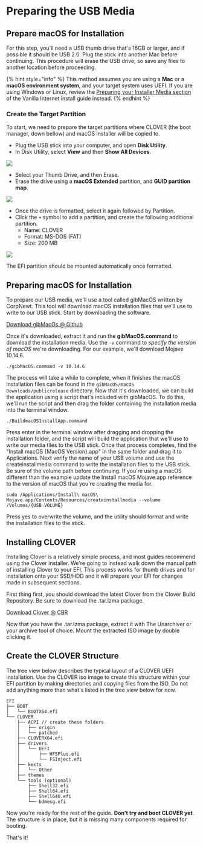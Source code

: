 # Preparing the USB Media

## Prepare macOS for Installation

For this step, you'll need a USB thumb drive that's 16GB or larger, and if possible it should be USB 2.0. Plug the stick into another Mac before continuing. This procedure will erase the USB drive, so save any files to another location before proceeding.

{% hint style="info" %}
This method assumes you are using a **Mac** or a **macOS environment system**, and your target system uses UEFI. If you are using Windows or Linux, review the [Preparing your Installer Media section](https://internet-install.gitbook.io/macos-internet-install/preparing-your-installer.../preparing-your-installer-media...) of the Vanilla Internet install guide instead.
{% endhint %}

### Create the Target Partition

To start, we need to prepare the target partitions where CLOVER \(the boot manager, down bellow\) and macOS Installer will be copied to.

* Plug the USB stick into your computer, and open **Disk Utility**.
* In Disk Utility, select **View** and then **Show All Devices**.

![](../.gitbook/assets/screen-shot-2019-11-03-at-8.16.28-am.png)

* Select your Thumb Drive, and then Erase.
* Erase the drive using a **macOS Extended** partition, and **GUID partition map**.

![](../.gitbook/assets/screen-shot-2019-11-03-at-8.20.01-am.png)

* Once the drive is formatted, select it again followed by Partition.
* Click the `+` symbol to add a partition, and create the following additional partition.
  * Name: CLOVER
  * Format: MS-DOS \(FAT\)
  * Size: 200 MB 

![](../.gitbook/assets/screen-shot-2019-11-29-at-1.08.22-pm.png)

The EFI partition should be mounted automatically once formatted.

## Preparing macOS for Installation

To prepare our USB media, we'll use a tool called gibMacOS written by CorpNewt. This tool will download macOS installation files that we'll use to write to our USB stick. Start by downloading the software.

[Download gibMacOs @ Github](https://github.com/corpnewt/gibMacOS)

Once it's downloaded, extract it and run the **gibMacOS.command** to download the installation media. Use the `-v` command to _specify the version of macOS_ we're downloading. For our example, we'll download Mojave 10.14.6.

```text
./gibMacOS.command -v 10.14.6
```

The process will take a while to complete, when it finishes the macOS installation files can be found in the `gibMacOS/macOS Downloads/publicrelease` directory. Now that it's downloaded, we can build the application using a script that's included with gibMacOS. To do this, we'll run the script and then drag the folder containing the installation media into the terminal window.

```text
./BuildmacOSInstallApp.command
```

Press enter in the terminal window after dragging and dropping the installation folder, and the script will build the application that we'll use to write our media files to the USB stick. Once that process completes, find the "Install macOS {MacOS Version}.app" in the same folder and drag it to Applications. Next verify the name of your USB volume and use the createinstallmedia command to write the installation files to the USB stick. Be sure of the volume path before continuing. If you're using a macOS different than the example update the Install macOS Mojave.app reference to the version of macOS that you're creating the media for.

```text
sudo /Applications/Install\ macOS\ Mojave.app/Contents/Resources/createinstallmedia --volume /Volumes/{USB VOLUME}
```

Press yes to overwrite the volume, and the utility should format and write the installation files to the stick.

## Installing CLOVER

Installing Clover is a relatively simple process, and most guides recommend using the Clover installer. We're going to instead walk down the manual path of installing Clover to your EFI. This process works for thumb drives and for installation onto your SSD/HDD and it will prepare your EFI for changes made in subsequent sections.

First thing first, you should download the latest Clover from the Clover Build Repository. Be sure to download the .tar.lzma package.

[Download Clover @ CBR](https://cloverdb.com)

Now that you have the .tar.lzma package, extract it with The Unarchiver or your archive tool of choice. Mount the extracted ISO image by double clicking it.

## Create the CLOVER Structure

The tree view below describes the typical layout of a CLOVER UEFI installation. Use the CLOVER iso image to create this structure within your EFI partition by making directories and copying files from the ISO. Do not add anything more than what's listed in the tree view below for now.

```text
EFI
├── BOOT
│   └── BOOTX64.efi
└── CLOVER
    ├── ACPI // create these folders
    │   ├── origin
    │   └── patched
    ├── CLOVERX64.efi
    ├── drivers
    │   └── UEFI
    │       ├── HFSPlus.efi
    │       └── FSInject.efi
    ├── kexts
    │   └── Other
    ├── themes
    └── tools (optional)
        ├── Shell32.efi
        ├── Shell64.efi
        ├── Shell64U.efi
        └── bdmesg.efi
```

Now you're ready for the rest of the guide. **Don't try and boot CLOVER yet**. The structure is in place, but it is missing many components required for booting.

That's it!

